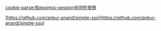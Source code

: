 

[cookie-parser和express-session中间件使用](https://juejin.cn/post/6854573217093255182)

[https://github.com/ankur-anand/simple-sso](https://github.com/ankur-anand/simple-sso)



